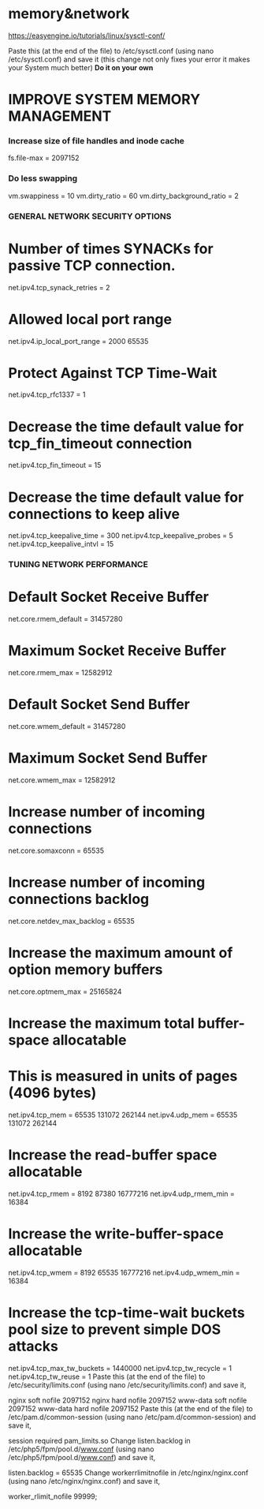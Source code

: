memory&network
==============

https://easyengine.io/tutorials/linux/sysctl-conf/

Paste this (at the end of the file) to /etc/sysctl.conf (using nano /etc/sysctl.conf) and save it (this change not only fixes your error it makes your System much better)
**Do it on your own**

# IMPROVE SYSTEM MEMORY MANAGEMENT

### Increase size of file handles and inode cache
fs.file-max = 2097152

### Do less swapping
vm.swappiness = 10
vm.dirty_ratio = 60
vm.dirty_background_ratio = 2

### GENERAL NETWORK SECURITY OPTIONS ###

# Number of times SYNACKs for passive TCP connection.
net.ipv4.tcp_synack_retries = 2

# Allowed local port range
net.ipv4.ip_local_port_range = 2000 65535

# Protect Against TCP Time-Wait
net.ipv4.tcp_rfc1337 = 1

# Decrease the time default value for tcp_fin_timeout connection
net.ipv4.tcp_fin_timeout = 15

# Decrease the time default value for connections to keep alive
net.ipv4.tcp_keepalive_time = 300
net.ipv4.tcp_keepalive_probes = 5
net.ipv4.tcp_keepalive_intvl = 15

### TUNING NETWORK PERFORMANCE ###

# Default Socket Receive Buffer
net.core.rmem_default = 31457280

# Maximum Socket Receive Buffer
net.core.rmem_max = 12582912

# Default Socket Send Buffer
net.core.wmem_default = 31457280

# Maximum Socket Send Buffer
net.core.wmem_max = 12582912

# Increase number of incoming connections
net.core.somaxconn = 65535

# Increase number of incoming connections backlog
net.core.netdev_max_backlog = 65535

# Increase the maximum amount of option memory buffers
net.core.optmem_max = 25165824

# Increase the maximum total buffer-space allocatable
# This is measured in units of pages (4096 bytes)
net.ipv4.tcp_mem = 65535 131072 262144
net.ipv4.udp_mem = 65535 131072 262144

# Increase the read-buffer space allocatable
net.ipv4.tcp_rmem = 8192 87380 16777216
net.ipv4.udp_rmem_min = 16384

# Increase the write-buffer-space allocatable
net.ipv4.tcp_wmem = 8192 65535 16777216
net.ipv4.udp_wmem_min = 16384

# Increase the tcp-time-wait buckets pool size to prevent simple DOS attacks
net.ipv4.tcp_max_tw_buckets = 1440000
net.ipv4.tcp_tw_recycle = 1
net.ipv4.tcp_tw_reuse = 1
Paste this (at the end of the file) to /etc/security/limits.conf (using nano /etc/security/limits.conf) and save it,

nginx           soft    nofile          2097152
nginx           hard    nofile          2097152
www-data        soft    nofile          2097152
www-data        hard    nofile          2097152
Paste this (at the end of the file) to /etc/pam.d/common-session (using nano /etc/pam.d/common-session) and save it,

session required pam_limits.so
Change listen.backlog in /etc/php5/fpm/pool.d/www.conf (using nano /etc/php5/fpm/pool.d/www.conf) and save it,

listen.backlog = 65535
Change workerrlimitnofile in /etc/nginx/nginx.conf (using nano /etc/nginx/nginx.conf) and save it,

worker_rlimit_nofile 99999;